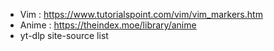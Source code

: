 

- Vim   : https://www.tutorialspoint.com/vim/vim_markers.htm
- Anime : https://theindex.moe/library/anime
- yt-dlp site-source list

